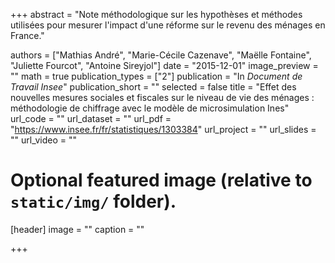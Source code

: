 +++
abstract = "Note méthodologique sur les hypothèses et méthodes utilisées pour mesurer l'impact d'une réforme sur le revenu des ménages en France."

authors = ["Mathias André", "Marie-Cécile Cazenave", "Maëlle Fontaine", "Juliette Fourcot", "Antoine Sireyjol"]
date = "2015-12-01"
image_preview = ""
math = true
publication_types = ["2"]
publication = "In *Document de Travail Insee*"
publication_short = ""
selected = false
title = "Effet des nouvelles mesures sociales et fiscales sur le niveau de vie des ménages : méthodologie de chiffrage avec le modèle de microsimulation Ines"
url_code = ""
url_dataset = ""
url_pdf = "https://www.insee.fr/fr/statistiques/1303384"
url_project = ""
url_slides = ""
url_video = ""

# Optional featured image (relative to `static/img/` folder).
[header]
image = ""
caption = ""

+++